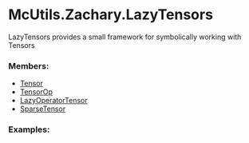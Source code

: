 # <a id="McUtils.Zachary.LazyTensors">McUtils.Zachary.LazyTensors</a>
    
LazyTensors provides a small framework for symbolically working with Tensors

### Members:

  - [Tensor](LazyTensors/Tensor.md)
  - [TensorOp](LazyTensors/TensorOp.md)
  - [LazyOperatorTensor](LazyTensors/LazyOperatorTensor.md)
  - [SparseTensor](LazyTensors/SparseTensor.md)

### Examples:

